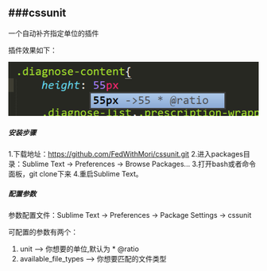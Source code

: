 ###cssunit
-------------

一个自动补齐指定单位的插件

插件效果如下：

![效果演示图](cssunit.png)

##### 安装步骤

1.下载地址：https://github.com/FedWithMori/cssunit.git
2.进入packages目录：Sublime Text -> Preferences -> Browse Packages...
3.打开bash或者命令面板，git clone下来
4.重启Sublime Text。

##### 配置参数

参数配置文件：Sublime Text -> Preferences -> Package Settings -> cssunit

可配置的参数有两个：
1. unit --> 你想要的单位,默认为 * @ratio
2. available_file_types --> 你想要匹配的文件类型